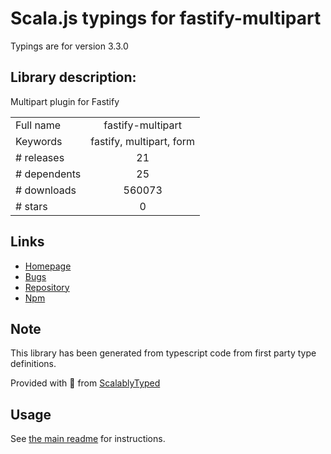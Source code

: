 
# Scala.js typings for fastify-multipart

Typings are for version 3.3.0

## Library description:
Multipart plugin for Fastify

|                    |                 |
| ------------------ | :-------------: |
| Full name          | fastify-multipart |
| Keywords           | fastify, multipart, form |
| # releases         | 21 |
| # dependents       | 25 |
| # downloads        | 560073 |
| # stars            | 0 |

## Links
- [Homepage](https://github.com/fastify/fastify-multipart#readme)
- [Bugs](https://github.com/fastify/fastify-multipart/issues)
- [Repository](https://github.com/fastify/fastify-multipart)
- [Npm](https://www.npmjs.com/package/fastify-multipart)
    


## Note
This library has been generated from typescript code from first party type definitions.

Provided with :purple_heart: from [ScalablyTyped](https://github.com/oyvindberg/ScalablyTyped)

## Usage
See [the main readme](../../readme.md) for instructions.


